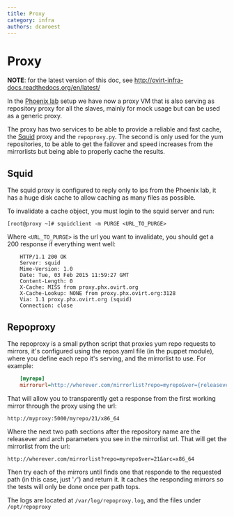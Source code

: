 ```yaml
---
title: Proxy
category: infra
authors: dcaroest
---
```


# Proxy

**NOTE**: for the latest version of this doc, see <http://ovirt-infra-docs.readthedocs.org/en/latest/>

In the [Phoenix lab](/develop/infra/phoenix-lab-overview.html) setup we have now a proxy VM that is also serving as repository proxy for all the slaves,
mainly for mock usage but can be used as a generic proxy.

The proxy has two services to be able to provide a reliable and fast cache, the [Squid](#squid) proxy and the `repoproxy.py`.
The second is only used for the yum repositories, to be able to get the failover and speed increases from the mirrorlists but being able to properly cache the results.

## Squid

The squid proxy is configured to reply only to ips from the Phoenix lab, it has a huge disk cache to allow caching as many files as possible.

To invalidate a cache object, you must login to the squid server and run:
```console
[root@proxy ~]# squidclient -m PURGE <URL_TO_PURGE>
```

Where `<URL_TO_PURGE>` is the url you want to invalidate, you should get a 200 response if everything went well:
```
    HTTP/1.1 200 OK
    Server: squid
    Mime-Version: 1.0
    Date: Tue, 03 Feb 2015 11:59:27 GMT
    Content-Length: 0
    X-Cache: MISS from proxy.phx.ovirt.org
    X-Cache-Lookup: NONE from proxy.phx.ovirt.org:3128
    Via: 1.1 proxy.phx.ovirt.org (squid)
    Connection: close
```

## Repoproxy

The repoproxy is a small python script that proxies yum repo requests to mirrors, it's configured using the repos.yaml file (in the puppet module), where you define each repo it's serving, and the mirrorlist to use. For example:
```ini
    [myrepo]
    mirrorurl=http://wherever.com/mirrorlist?repo=myrepo&ver={releasever}&arch={arch}
```

That will allow you to transparently get a response from the first working mirror through the proxy using the url:

`http://myproxy:5000/myrepo/21/x86_64`

Where the next two path sections after the repository name are the releasever and arch parameters you see in the mirrorlist url. That will get the mirrorlist from the url:

`http://wherever.com/mirrorlist?repo=myrepo$ver=21&arc=x86_64`

Then try each of the mirrors until finds one that responde to the requested path (in this case, just '`/`') and return it.
It caches the responding mirrors so the tests will only be done once per path tops.

The logs are located at `/var/log/repoproxy.log`, and the files under `/opt/repoproxy`
